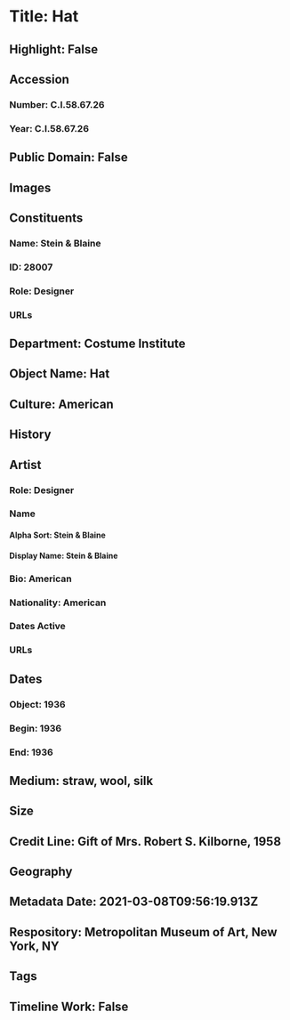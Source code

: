 # Title: Hat
## Highlight: False
## Accession
### Number: C.I.58.67.26
### Year: C.I.58.67.26
## Public Domain: False
## Images
## Constituents
### Name: Stein &amp; Blaine
### ID: 28007
### Role: Designer
### URLs
## Department: Costume Institute
## Object Name: Hat
## Culture: American
## History
## Artist
### Role: Designer
### Name
#### Alpha Sort: Stein & Blaine
#### Display Name: Stein & Blaine
### Bio: American
### Nationality: American
### Dates Active
### URLs
## Dates
### Object: 1936
### Begin: 1936
### End: 1936
## Medium: straw, wool, silk
## Size
## Credit Line: Gift of Mrs. Robert S. Kilborne, 1958
## Geography
## Metadata Date: 2021-03-08T09:56:19.913Z
## Respository: Metropolitan Museum of Art, New York, NY
## Tags
## Timeline Work: False